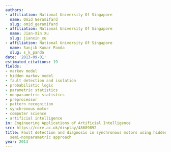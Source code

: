 ```yaml
---
authors:
- affiliation: National University Of Singapore
  name: Omid Geramifard
  slug: omid_geramifard
- affiliation: National University Of Singapore
  name: Jian-Xin Xu
  slug: jianxin_xu
- affiliation: National University Of Singapore
  name: Sanjib Kumar Panda
  slug: s_k_panda
date: '2013-09-01'
estimated_citations: 19
fields:
- markov model
- hidden markov model
- fault detection and isolation
- probabilistic logic
- parametric statistics
- nonparametric statistics
- preprocessor
- pattern recognition
- synchronous motor
- computer science
- artificial intelligence
in: Engineering Applications of Artificial Intelligence
src: https://core.ac.uk/display/48689892
title: Fault detection and diagnosis in synchronous motors using hidden Markov model-based
  semi-nonparametric approach
year: 2013
---
```

